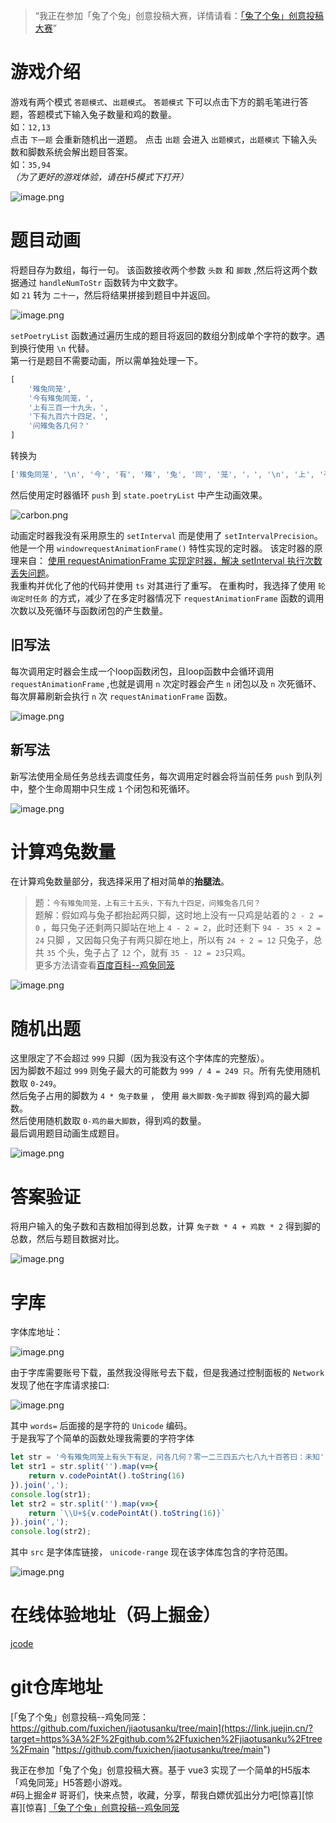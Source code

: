 > “我正在参加「兔了个兔」创意投稿大赛，详情请看：[「兔了个兔」创意投稿大赛](https://juejin.cn/post/7185104994801025061 "https://juejin.cn/post/7185104994801025061")”

# 游戏介绍
游戏有两个模式 `答题模式`、`出题模式`。
`答题模式` 下可以点击下方的鹅毛笔进行答题，答题模式下输入兔子数量和鸡的数量。  
如：`12,13`  
点击 `下一题` 会重新随机出一道题。
点击 `出题` 会进入 `出题模式`，`出题模式` 下输入头数和脚数系统会解出题目答案。  
如：`35,94`  
*（为了更好的游戏体验，请在H5模式下打开）*

![image.png](https://p1-juejin.byteimg.com/tos-cn-i-k3u1fbpfcp/57ea40658b7b469d92a5b9450c88b73e~tplv-k3u1fbpfcp-watermark.image?)

# 题目动画

将题目存为数组，每行一句。
该函数接收两个参数 `头数` 和 `脚数` ,然后将这两个数据通过 `handleNumToStr` 函数转为中文数字。   
如 `21` 转为 `二十一`，然后将结果拼接到题目中并返回。

![image.png](https://p3-juejin.byteimg.com/tos-cn-i-k3u1fbpfcp/d0fe1c11a70a439f8dad1ec3b224d84d~tplv-k3u1fbpfcp-watermark.image?)

`setPoetryList` 函数通过遍历生成的题目将返回的数组分割成单个字符的数字。遇到换行使用 `\n` 代替。  
第一行是题目不需要动画，所以需单独处理一下。
```js
[
    '雉兔同笼',
    '今有雉兔同笼，',
    '上有三百一十九头，',
    '下有九百六十四足，',
    '问雉兔各几何？'
]
```
转换为
```js
['雉兔同笼', '\n', '今', '有', '雉', '兔', '同', '笼', '，', '\n', '上', '有', '三', '百', '一', '十', '九', '头', '，', '\n', '下', '有', '九', '百', '六', '十', '四', '足', '，', '\n', '问', '雉', '兔', '各', '几', '何', '？']
```
然后使用定时器循环 `push` 到 `state.poetryList` 中产生动画效果。

![carbon.png](https://p3-juejin.byteimg.com/tos-cn-i-k3u1fbpfcp/4743ba5c1bb740fa963899d3fbdc6ea4~tplv-k3u1fbpfcp-watermark.image?)

动画定时器我没有采用原生的 `setInterval` 而是使用了 `setIntervalPrecision`。 他是一个用 `windowrequestAnimationFrame()` 特性实现的定时器。
该定时器的原理来自： [使用 requestAnimationFrame 实现定时器，解决 setInterval 执行次数丢失问题](https://www.cnblogs.com/whosmeya/p/14135507.html)。  
我重构并优化了他的代码并使用 `ts` 对其进行了重写。
在重构时，我选择了使用 `轮询定时任务` 的方式，减少了在多定时器情况下 `requestAnimationFrame` 函数的调用次数以及死循环与函数闭包的产生数量。

## 旧写法
每次调用定时器会生成一个loop函数闭包，且loop函数中会循环调用 `requestAnimationFrame` ,也就是调用 `n` 次定时器会产生 `n` 闭包以及 `n` 次死循环、每次屏幕刷新会执行 `n` 次 `requestAnimationFrame` 函数。

![image.png](https://p1-juejin.byteimg.com/tos-cn-i-k3u1fbpfcp/4888f739336a4dd1ab01e0781b77e01c~tplv-k3u1fbpfcp-watermark.image?)

## 新写法
新写法使用全局任务总线去调度任务，每次调用定时器会将当前任务 `push` 到队列中，整个生命周期中只生成 `1` 个闭包和死循环。

![image.png](https://p9-juejin.byteimg.com/tos-cn-i-k3u1fbpfcp/0396dec5d230491db828a00bb5e86c80~tplv-k3u1fbpfcp-watermark.image?)


# 计算鸡兔数量

在计算鸡兔数量部分，我选择采用了相对简单的**抬腿法**。
> 题：`今有雉兔同笼，上有三十五头，下有九十四足，问雉兔各几何？`  
> 题解：假如鸡与兔子都抬起两只脚，这时地上没有一只鸡是站着的 `2 - 2 = 0` ，每只兔子还剩两只脚站在地上 `4 - 2 = 2`，此时还剩下 `94 - 35 × 2 = 24` 只脚 ，又因每只兔子有两只脚在地上，所以有 `24 ÷ 2 = 12` 只兔子，总共 `35` 个头，兔子占了 `12` 个，就有 `35 - 12 = 23`只鸡。  
更多方法请查看[百度百科--鸡兔同笼](https://baike.baidu.com/item/%E9%B8%A1%E5%85%94%E5%90%8C%E7%AC%BC/5907332)

![image.png](https://p6-juejin.byteimg.com/tos-cn-i-k3u1fbpfcp/7b1f72895d7441469c959100f3f68146~tplv-k3u1fbpfcp-watermark.image?)

# 随机出题

这里限定了不会超过 `999` 只脚（因为我没有这个字体库的完整版）。  
因为脚数不超过 `999` 则兔子最大的可能数为 `999 / 4 = 249 只`。所有先使用随机数取 `0-249`。  
然后兔子占用的脚数为 `4 * 兔子数量` ， 使用 `最大脚数-兔子脚数` 得到鸡的最大脚数。  
然后使用随机数取 `0-鸡的最大脚数`，得到鸡的数量。  
最后调用题目动画生成题目。

![image.png](https://p6-juejin.byteimg.com/tos-cn-i-k3u1fbpfcp/f2e97c632ffe4ce380183875f8aece1a~tplv-k3u1fbpfcp-watermark.image?)

# 答案验证

将用户输入的兔子数和吉数相加得到总数，计算 `兔子数 * 4 + 鸡数 * 2` 得到脚的总数，然后与题目数据对比。

![image.png](https://p1-juejin.byteimg.com/tos-cn-i-k3u1fbpfcp/3e517dd9cfae4cd49ba5634ce8fa36e4~tplv-k3u1fbpfcp-watermark.image?)

# 字库

字体库地址：

![image.png](https://p9-juejin.byteimg.com/tos-cn-i-k3u1fbpfcp/b397cae8fe674a8bb806256557197209~tplv-k3u1fbpfcp-watermark.image?)

由于字库需要账号下载，虽然我没得账号去下载，但是我通过控制面板的 `Network` 发现了他在字库请求接口:

![image.png](https://p3-juejin.byteimg.com/tos-cn-i-k3u1fbpfcp/9c0e994c01f34ca098c6b4aa9d1504b3~tplv-k3u1fbpfcp-watermark.image?)

其中 `words=` 后面接的是字符的 `Unicode` 编码。  
于是我写了个简单的函数处理我需要的字符字体
```js
let str = '今有雉兔同笼上有头下有足，问各几何？零一二三四五六七八九十百答曰：未知'
let str1 = str.split('').map(v=>{
    return v.codePointAt().toString(16)
}).join(',');
console.log(str1);
let str2 = str.split('').map(v=>{
    return `\\U+${v.codePointAt().toString(16)}`
}).join(',');
console.log(str2);
```

其中 `src` 是字体库链接， `unicode-range` 现在该字体库包含的字符范围。

![image.png](https://p6-juejin.byteimg.com/tos-cn-i-k3u1fbpfcp/22e8345d2f644cfb9cfac28b128c5172~tplv-k3u1fbpfcp-watermark.image?)

# 在线体验地址（码上掘金）

[jcode](https://code.juejin.cn/pen/7189255196781117499)

# git仓库地址

[「兔了个兔」创意投稿--鸡兔同笼：https://github.com/fuxichen/jiaotusanku/tree/main](https://link.juejin.cn/?target=https%3A%2F%2Fgithub.com%2Ffuxichen%2Fjiaotusanku%2Ftree%2Fmain "https://github.com/fuxichen/jiaotusanku/tree/main")

我正在参加「兔了个兔」创意投稿大赛。基于 vue3 实现了一个简单的H5版本「鸡兔同笼」H5答题小游戏。  
#码上掘金# 哥哥们，快来点赞，收藏，分享，帮我白嫖优弧出分力吧[惊喜][惊喜][惊喜]
[「兔了个兔」创意投稿--鸡兔同笼](https://juejin.cn/post/7189425732471717944)